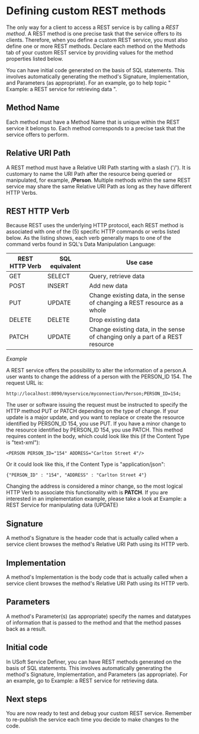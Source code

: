 # Defining custom REST methods

The only way for a client to access a REST service is by calling a *REST method*. A REST method is one precise task that the service offers to its clients. Therefore, when you define a custom REST service, you must also define one or more REST methods. Declare each method on the Methods tab of your custom REST service by providing values for the method properties listed below.

You can have initial code generated on the basis of SQL statements. This involves automatically generating the method's Signature, Implementation, and Parameters (as appropriate). For an example, go to help topic " Example: a REST service for retrieving data ".

## Method Name

Each method must have a Method Name that is unique within the REST service it belongs to. Each method corresponds to a precise task that the service offers to perform.

## Relative URI Path

A REST method must have a Relative URI Path starting with a slash ('/'). It is customary to name the URI Path after the resource being queried or manipulated, for example, **/Person**. Multiple methods within the same REST service may share the same Relative URI Path as long as they have different HTTP Verbs.

## REST HTTP Verb

Because REST uses the underlying HTTP protocol, each REST method is associated with one of the (5) specific HTTP commands or verbs listed below. As the listing shows, each verb generally maps to one of the command verbs found in SQL's Data Manipulation Language:

|**REST HTTP Verb**|**SQL equivalent**|**Use case**|
|--------|--------|--------|
|GET     |SELECT  |Query, retrieve data|
|POST    |INSERT  |Add new data|
|PUT     |UPDATE  |Change existing data, in the sense of changing a REST resource as a whole|
|DELETE  |DELETE  |Drop existing data|
|PATCH   |UPDATE  |Change existing data, in the sense of changing only a part of a REST resource|



*Example*

A REST service offers the possibility to alter the information of a person.A user wants to change the address of a person with the PERSON_ID 154. The request URL is:

```
http://localhost:8090/myservice/myconnection/Person;PERSON_ID=154;
```

The user or software issuing the request must be instructed to specify the HTTP method PUT or PATCH depending on the type of change. If your update is a major update, and you want to replace or create the resource identified by PERSON_ID 154, you use PUT. If you have a minor change to the resource identified by PERSON_ID 154, you use PATCH. This method requires content in the body, which could look like this (if the Content Type is "text-xml"):

```
<PERSON PERSON_ID="154" ADDRESS="Carlton Street 4"/>
```

Or it could look like this, if the Content Type is "application/json":

```
{"PERSON_ID" : "154", "ADDRESS" : "Carlton Street 4"}
```

Changing the address is considered a minor change, so the most logical HTTP Verb to associate this functionality with is **PATCH**. If you are interested in an implementation example, please take a look at Example: a REST Service for manipulating data (UPDATE)

## Signature

A method's Signature is the header code that is actually called when a service client browses the method's Relative URI Path using its HTTP verb.

## Implementation

A method's Implementation is the body code that is actually called when a service client browses the method's Relative URI Path using its HTTP verb.

## Parameters

A method's Parameter(s) (as appropriate) specify the names and datatypes of information that is passed to the method and that the method passes back as a result.

## Initial code

In USoft Service Definer, you can have REST methods generated on the basis of SQL statements. This involves automatically generating the method's Signature, Implementation, and Parameters (as appropriate). For an example, go to Example: a REST service for retrieving data.

## Next steps

You are now ready to test and debug your custom REST service. Remember to re-publish the service each time you decide to make changes to the code.